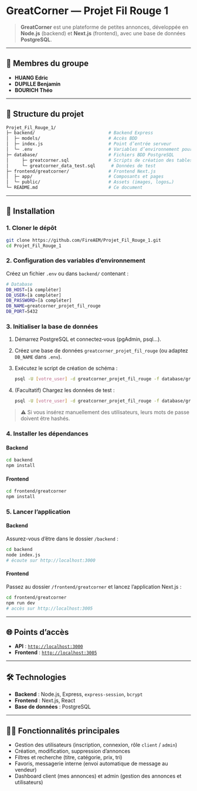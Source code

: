 # GreatCorner — Projet Fil Rouge 1

> **GreatCorner** est une plateforme de petites annonces, développée en **Node.js** (backend) et **Next.js** (frontend), avec une base de données **PostgreSQL**.

---

## 🧑 Membres du groupe

- **HUANG Edric**  
- **DUPILLE Benjamin**  
- **BOURICH Théo**  

---

## 📂 Structure du projet

```bash
Projet_Fil_Rouge_1/
├─ backend/                            # Backend Express
│  ├─ models/                          # Accès BDD
│  ├─ index.js                         # Point d’entrée serveur
│  └─ .env                             # Variables d’environnement pour le backend
├─ database/                           # Fichiers BDD PostgreSQL
│     ├─ greatcorner.sql               # Scripts de création des tables
│     └─ greatcorner_data_test.sql      # Données de test
├─ frontend/greatcorner/               # Frontend Next.js
│  ├─ app/                             # Composants et pages
│  └─ public/                          # Assets (images, logos…)
└─ README.md                           # Ce document
```

---

## 🚀 Installation

### 1. Cloner le dépôt

```bash
git clone https://github.com/FireAEM/Projet_Fil_Rouge_1.git
cd Projet_Fil_Rouge_1
```

### 2. Configuration des variables d’environnement

Créez un fichier `.env` ou dans `backend/` contenant :

```bash
# Database
DB_HOST=[à compléter]
DB_USER=[à compléter]
DB_PASSWORD=[à compléter]
DB_NAME=greatcorner_projet_fil_rouge
DB_PORT=5432
```

### 3. Initialiser la base de données

1. Démarrez PostgreSQL et connectez‑vous (pgAdmin, psql…).  
2. Créez une base de données `greatcorner_projet_fil_rouge` (ou adaptez `DB_NAME` dans `.env`).  
3. Exécutez le script de création de schéma :

   ```bash
   psql -U [votre_user] -d greatcorner_projet_fil_rouge -f database/greatcorner.sql
   ```

4. (Facultatif) Chargez les données de test :

   ```bash
   psql -U [votre_user] -d greatcorner_projet_fil_rouge -f database/greatcorner_data_test.sql
   ```

> ⚠️ Si vous insérez manuellement des utilisateurs, leurs mots de passe doivent être hashés.

### 4. Installer les dépendances

#### Backend

```bash
cd backend
npm install
```

#### Frontend

```bash
cd frontend/greatcorner
npm install
```

### 5. Lancer l’application

#### Backend
Assurez-vous d’être dans le dossier `/backend` :  
```bash
cd backend
node index.js
# écoute sur http://localhost:3000
```

#### Frontend
Passez au dossier `/frontend/greatcorner` et lancez l’application Next.js :  
```bash
cd frontend/greatcorner
npm run dev
# accès sur http://localhost:3005
```

---

## 🌐 Points d’accès

- **API** : [`http://localhost:3000`](http://localhost:3000)
- **Frontend** : [`http://localhost:3005`](http://localhost:3005)

---

## 🛠️ Technologies

- **Backend** : Node.js, Express, `express-session`, `bcrypt`
- **Frontend** : Next.js, React
- **Base de données** : PostgreSQL

---

## 🧑‍💻 Fonctionnalités principales

- Gestion des utilisateurs (inscription, connexion, rôle `client` / `admin`)
- Création, modification, suppression d’annonces
- Filtres et recherche (titre, catégorie, prix, tri)
- Favoris, messagerie interne (envoi automatique de message au vendeur)
- Dashboard client (mes annonces) et admin (gestion des annonces et utilisateurs)
